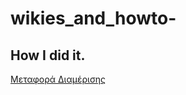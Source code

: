 # wikies_and_howto-
## How I did it.
[Μεταφορά Διαμέρισης](https://github.com/etsakl/wikies_and_howto-/wiki/%CE%9C%CE%B5%CF%84%CE%B1%CF%86%CF%8C%CF%81%CE%B1-%CE%B4%CE%B9%CE%B1%CE%BC%CE%AD%CF%81%CE%B9%CF%83%CE%B7%CF%82)
